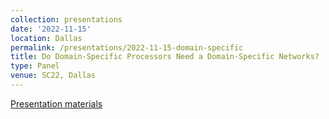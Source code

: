 ```yaml
---
collection: presentations
date: '2022-11-15'
location: Dallas
permalink: /presentations/2022-11-15-domain-specific
title: Do Domain-Specific Processors Need a Domain-Specific Networks?
type: Panel
venue: SC22, Dallas
---
```


[Presentation materials](https://sc22.supercomputing.org/?post_type=page&p=3479&id=pan122&sess=sess187)

